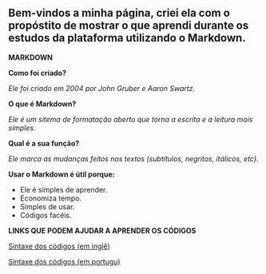 ## Bem-vindos a minha página, criei ela com o propóstito de mostrar o que aprendi durante os estudos da plataforma utilizando o Markdown.

**MARKDOWN**

**Como foi criado?**

*Ele foi criado  em 2004 por John Gruber e Aaron Swartz.*

**O que é Markdown?**

*Ele é um sitema de formatação aberto que torna a escrita e a leitura mais simples.*

**Qual é a sua função?**

*Ele marca as mudanças feitos nos textos (subtítulos, negritos, itálicos, etc).*

**Usar o Markdown é útil porque:**

- Ele é simples de aprender.
-  Economiza tempo.
-  Simples de usar.
-  Códigos facéis.

**LINKS QUE PODEM AJUDAR A APRENDER OS CÓDIGOS**

[Sintaxe dos códigos (em inglê)](https://guides.github.com/features/mastering-markdown/)

[Sintaxe dos códigos  (em portugu)](https://github.com/luong-komorebi/Markdown-Tutorial/blob/master/README_pt-BR.md#sintaxe-do-markdown)

